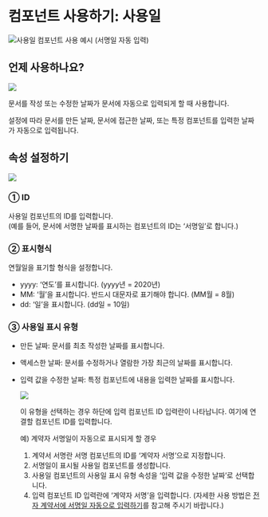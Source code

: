 # 컴포넌트 사용하기: 사용일

![](https://www.eformsign.com/kr/support/wp-content/uploads/sites/5/2020/02/sample-of-using-date-component.gif)사용일 컴포넌트 사용 예시 \(서명일 자동 입력\)

## 언제 사용하나요?

![](https://www.eformsign.com/kr/support/wp-content/uploads/sites/5/2020/02/form-builder-components_date.png)

문서를 작성 또는 수정한 날짜가 문서에 자동으로 입력되게 할 때 사용합니다.

설정에 따라 문서를 만든 날짜, 문서에 접근한 날짜, 또는 특정 컴포넌트를 입력한 날짜가 자동으로 입력됩니다.

## 속성 설정하기

![](https://www.eformsign.com/kr/support/wp-content/uploads/sites/5/2020/02/date-component-properties_.png)

### ① ID

사용일 컴포넌트의 ID를 입력합니다.  
\(예를 들어, 문서에 서명한 날짜를 표시하는 컴포넌트의 ID는 ‘서명일’로 합니다.\)

### ② 표시형식

연월일을 표기할 형식을 설정합니다.

* yyyy: ‘연도’를 표시합니다. \(yyyy년 = 2020년\)
* MM: ‘월’을 표시합니다. 반드시 대문자로 표기해야 합니다. \(MM월 = 8월\)
* dd: ‘일’을 표시합니다. \(dd일 = 10일\)

### ③ 사용일 표시 유형

* 만든 날짜: 문서를 최초 작성한 날짜를 표시합니다.
* 액세스한 날짜: 문서를 수정하거나 열람한 가장 최근의 날짜를 표시합니다.
* 입력 값을 수정한 날짜: 특정 컴포넌트에 내용을 입력한 날짜를 표시합니다.

  ![](https://www.eformsign.com/kr/support/wp-content/uploads/sites/5/2020/02/date-component-connecting-other-component.png)

  이 유형을 선택하는 경우 하단에 입력 컴포넌트 ID 입력란이 나타납니다. 여기에 연결할 컴포넌트 ID를 입력합니다.

  예\) 계약자 서명일이 자동으로 표시되게 할 경우

  1. 계약서 서명란 서명 컴포넌트의 ID를 ‘계약자 서명’으로 지정합니다.
  2. 서명일이 표시될 사용일 컴포넌트를 생성합니다.
  3. 사용일 컴포넌트의 사용일 표시 유형 속성을 ‘입력 값을 수정한 날짜’로 선택합니다.
  4. 입력 컴포넌트 ID 입력란에 ‘계약자 서명’을 입력합니다. \(자세한 사용 방법은 [전자 계약서에 서명일 자동으로 입력하기](https://www.eformsign.com/kr/support/manual/autofill-signed-date/)를 참고해 주시기 바랍니다.\)

